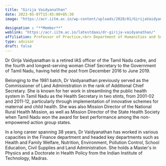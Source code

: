 ```yaml
---
title: "Girija Vaidyanathan"
date: 2023-05-07T15:45:00+05:30
image: "https://acr.iitm.ac.in/wp-content/uploads/2020/01/GirijaVaidyanathan.jpg"

designation : "**Member**"
weblink: "https://acr.iitm.ac.in/latestdaas/dr-girija-vaidyanathan/"
affiliation: Professor of Practice,<br> Department of Humanities and Social Sciences, IIT Madras
type: advisor
draft: false
---
```

Dr Girija Vaidyanathan is a retired IAS officer of the Tamil Nadu cadre, and the fourth and longest-serving woman Chief Secretary to the Government of Tamil Nadu, having held the post from December 2016 to June 2019.

Belonging to the 1981 batch, Dr Vaidyanathan previously served as the Commissioner of Land Administration in the rank of Additional Chief Secretary. She is known for her work in streamlining the public health system in Tamil Nadu as the Health Secretary in two stints, from 2001-02 and 2011-12, particularly through implementation of innovative schemes for maternal and child health. She was also Mission Director of the National Rural Health Mission, as well as Mission Director of the State Health Society when Tamil Nadu won the award for best performance among the non-empowered action group states.

In a long career spanning 38 years, Dr Vaidyanathan has worked in various capacities in the Finance department and headed key departments such as Health and Family Welfare, Nutrition, Environment, Pollution Control, School Education, Civil Supplies and Land Administration. She holds a Master's in Physics and a Doctorate in Health Policy from the Indian Institute of Technology, Madras.